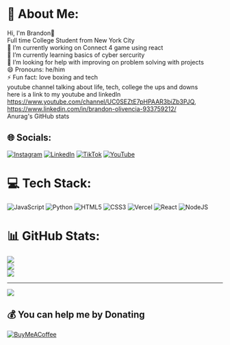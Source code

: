 # 💫 About Me:
Hi, I'm Brandon👋<br>Full time College Student from New York City<br>🔭 I’m currently working on Connect 4 game using react<br>🌱 I’m currently learning basics of cyber sercurity<br>🤔 I’m looking for help with improving on problem solving with projects<br>😄 Pronouns: he/him<br>⚡ Fun fact: love boxing and tech<br>youtube channel talking about life, tech, college the ups and downs<br>here is a link to my youtube and linkedIn https://www.youtube.com/channel/UC0SEZtE7pHPAAR3biZb3PJQ, https://www.linkedin.com/in/brandon-olivencia-933759212/<br>Anurag's GitHub stats


## 🌐 Socials:
[![Instagram](https://img.shields.io/badge/Instagram-%23E4405F.svg?logo=Instagram&logoColor=white)](https://instagram.com/b2x__7) [![LinkedIn](https://img.shields.io/badge/LinkedIn-%230077B5.svg?logo=linkedin&logoColor=white)](https://linkedin.com/in/https://www.linkedin.com/in/brandon-olivencia-933759212/) [![TikTok](https://img.shields.io/badge/TikTok-%23000000.svg?logo=TikTok&logoColor=white)](https://tiktok.com/@b2x__7) [![YouTube](https://img.shields.io/badge/YouTube-%23FF0000.svg?logo=YouTube&logoColor=white)](https://youtube.com/@b2x__7) 

# 💻 Tech Stack:
![JavaScript](https://img.shields.io/badge/javascript-%23323330.svg?style=for-the-badge&logo=javascript&logoColor=%23F7DF1E) ![Python](https://img.shields.io/badge/python-3670A0?style=for-the-badge&logo=python&logoColor=ffdd54) ![HTML5](https://img.shields.io/badge/html5-%23E34F26.svg?style=for-the-badge&logo=html5&logoColor=white) ![CSS3](https://img.shields.io/badge/css3-%231572B6.svg?style=for-the-badge&logo=css3&logoColor=white) ![Vercel](https://img.shields.io/badge/vercel-%23000000.svg?style=for-the-badge&logo=vercel&logoColor=white) ![React](https://img.shields.io/badge/react-%2320232a.svg?style=for-the-badge&logo=react&logoColor=%2361DAFB) ![NodeJS](https://img.shields.io/badge/node.js-6DA55F?style=for-the-badge&logo=node.js&logoColor=white)
# 📊 GitHub Stats:
![](https://github-readme-stats.vercel.app/api?username=Brandon2X&theme=dark&hide_border=false&include_all_commits=false&count_private=false)<br/>
![](https://github-readme-streak-stats.herokuapp.com/?user=Brandon2X&theme=dark&hide_border=false)<br/>
![](https://github-readme-stats.vercel.app/api/top-langs/?username=Brandon2X&theme=dark&hide_border=false&include_all_commits=false&count_private=false&layout=compact)

---
[![](https://visitcount.itsvg.in/api?id=Brandon2X&icon=0&color=0)](https://visitcount.itsvg.in)

  ## 💰 You can help me by Donating
  [![BuyMeACoffee](https://img.shields.io/badge/Buy%20Me%20a%20Coffee-ffdd00?style=for-the-badge&logo=buy-me-a-coffee&logoColor=black)](https://buymeacoffee.com/Brandon2X) 

  
<!-- Proudly created with GPRM ( https://gprm.itsvg.in ) -->
